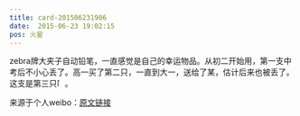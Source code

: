 ```yaml
---
title: card-201506231906
date:  2015-06-23 19:02:15
pos: 火星
---
```

zebra牌大夹子自动铅笔，一直感觉是自己的幸运物品。从初二开始用，第一支中考后不小心丢了。高一买了第二只，一直到大一，送给了某，估计后来也被丢了。这支是第三只<span class="url-icon"><img alt=[可爱] src="https://h5.sinaimg.cn/m/emoticon/icon/default/d_keai-9aae643ce8.png" style="width:1em; height:1em;" /></span>。 

来源于个人weibo：[原文链接](https://m.weibo.cn/status/CnU6V5Jkh?mblogid=CnU6V5Jkh)